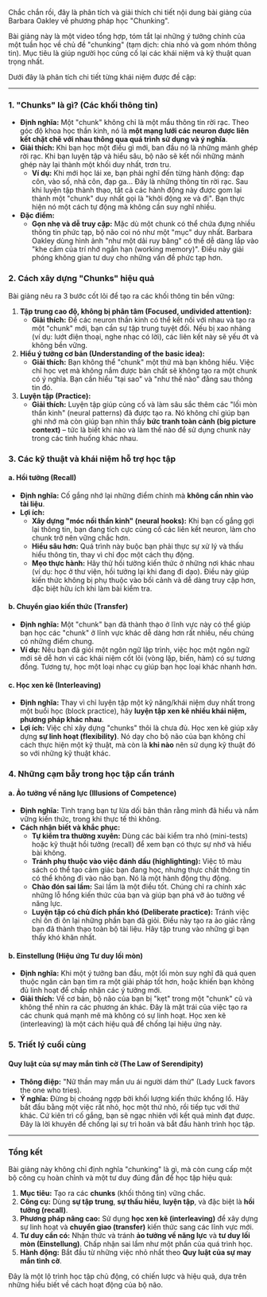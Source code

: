 Chắc chắn rồi, đây là phân tích và giải thích chi tiết nội dung bài giảng của Barbara Oakley về phương pháp học "Chunking".

Bài giảng này là một video tổng hợp, tóm tắt lại những ý tưởng chính của một tuần học về chủ đề "chunking" (tạm dịch: chia nhỏ và gom nhóm thông tin). Mục tiêu là giúp người học củng cố lại các khái niệm và kỹ thuật quan trọng nhất.

Dưới đây là phân tích chi tiết từng khái niệm được đề cập:

---

### 1. "Chunks" là gì? (Các khối thông tin)

*   **Định nghĩa:** Một "chunk" không chỉ là một mẩu thông tin rời rạc. Theo góc độ khoa học thần kinh, nó là **một mạng lưới các neuron được liên kết chặt chẽ với nhau thông qua quá trình sử dụng và ý nghĩa**.
*   **Giải thích:** Khi bạn học một điều gì mới, ban đầu nó là những mảnh ghép rời rạc. Khi bạn luyện tập và hiểu sâu, bộ não sẽ kết nối những mảnh ghép này lại thành một khối duy nhất, trơn tru.
    *   **Ví dụ:** Khi mới học lái xe, bạn phải nghĩ đến từng hành động: đạp côn, vào số, nhả côn, đạp ga... Đây là những thông tin rời rạc. Sau khi luyện tập thành thạo, tất cả các hành động này được gom lại thành một "chunk" duy nhất gọi là "khởi động xe và đi". Bạn thực hiện nó một cách tự động mà không cần suy nghĩ nhiều.
*   **Đặc điểm:**
    *   **Gọn nhẹ và dễ truy cập:** Mặc dù một chunk có thể chứa đựng nhiều thông tin phức tạp, bộ não coi nó như một "mục" duy nhất. Barbara Oakley dùng hình ảnh "như một dải ruy băng" có thể dễ dàng lắp vào "khe cắm của trí nhớ ngắn hạn (working memory)". Điều này giải phóng không gian tư duy cho những vấn đề phức tạp hơn.

### 2. Cách xây dựng "Chunks" hiệu quả

Bài giảng nêu ra 3 bước cốt lõi để tạo ra các khối thông tin bền vững:

1.  **Tập trung cao độ, không bị phân tâm (Focused, undivided attention):**
    *   **Giải thích:** Để các neuron thần kinh có thể kết nối với nhau và tạo ra một "chunk" mới, bạn cần sự tập trung tuyệt đối. Nếu bị xao nhãng (ví dụ: lướt điện thoại, nghe nhạc có lời), các liên kết này sẽ yếu ớt và không bền vững.
2.  **Hiểu ý tưởng cơ bản (Understanding of the basic idea):**
    *   **Giải thích:** Bạn không thể "chunk" một thứ mà bạn không hiểu. Việc chỉ học vẹt mà không nắm được bản chất sẽ không tạo ra một chunk có ý nghĩa. Bạn cần hiểu "tại sao" và "như thế nào" đằng sau thông tin đó.
3.  **Luyện tập (Practice):**
    *   **Giải thích:** Luyện tập giúp củng cố và làm sâu sắc thêm các "lối mòn thần kinh" (neural patterns) đã được tạo ra. Nó không chỉ giúp bạn ghi nhớ mà còn giúp bạn nhìn thấy **bức tranh toàn cảnh (big picture context)** – tức là biết khi nào và làm thế nào để sử dụng chunk này trong các tình huống khác nhau.

### 3. Các kỹ thuật và khái niệm hỗ trợ học tập

#### a. Hồi tưởng (Recall)

*   **Định nghĩa:** Cố gắng nhớ lại những điểm chính mà **không cần nhìn vào tài liệu**.
*   **Lợi ích:**
    *   **Xây dựng "móc nối thần kinh" (neural hooks):** Khi bạn cố gắng gợi lại thông tin, bạn đang tích cực củng cố các liên kết neuron, làm cho chunk trở nên vững chắc hơn.
    *   **Hiểu sâu hơn:** Quá trình này buộc bạn phải thực sự xử lý và thấu hiểu thông tin, thay vì chỉ đọc một cách thụ động.
    *   **Mẹo thực hành:** Hãy thử hồi tưởng kiến thức ở những nơi khác nhau (ví dụ: học ở thư viện, hồi tưởng lại khi đang đi dạo). Điều này giúp kiến thức không bị phụ thuộc vào bối cảnh và dễ dàng truy cập hơn, đặc biệt hữu ích khi làm bài kiểm tra.

#### b. Chuyển giao kiến thức (Transfer)

*   **Định nghĩa:** Một "chunk" bạn đã thành thạo ở lĩnh vực này có thể giúp bạn học các "chunk" ở lĩnh vực khác dễ dàng hơn rất nhiều, nếu chúng có những điểm chung.
*   **Ví dụ:** Nếu bạn đã giỏi một ngôn ngữ lập trình, việc học một ngôn ngữ mới sẽ dễ hơn vì các khái niệm cốt lõi (vòng lặp, biến, hàm) có sự tương đồng. Tương tự, học một loại nhạc cụ giúp bạn học loại khác nhanh hơn.

#### c. Học xen kẽ (Interleaving)

*   **Định nghĩa:** Thay vì chỉ luyện tập một kỹ năng/khái niệm duy nhất trong một buổi học (block practice), hãy **luyện tập xen kẽ nhiều khái niệm, phương pháp khác nhau**.
*   **Lợi ích:** Việc chỉ xây dựng "chunks" thôi là chưa đủ. Học xen kẽ giúp xây dựng **sự linh hoạt (flexibility)**. Nó dạy cho bộ não của bạn không chỉ cách thực hiện một kỹ thuật, mà còn là **khi nào** nên sử dụng kỹ thuật đó so với những kỹ thuật khác.

### 4. Những cạm bẫy trong học tập cần tránh

#### a. Ảo tưởng về năng lực (Illusions of Competence)

*   **Định nghĩa:** Tình trạng bạn tự lừa dối bản thân rằng mình đã hiểu và nắm vững kiến thức, trong khi thực tế thì không.
*   **Cách nhận biết và khắc phục:**
    *   **Tự kiểm tra thường xuyên:** Dùng các bài kiểm tra nhỏ (mini-tests) hoặc kỹ thuật hồi tưởng (recall) để xem bạn có thực sự nhớ và hiểu bài không.
    *   **Tránh phụ thuộc vào việc đánh dấu (highlighting):** Việc tô màu sách có thể tạo cảm giác bạn đang học, nhưng thực chất thông tin có thể không đi vào não bạn. Nó là một hành động thụ động.
    *   **Chào đón sai lầm:** Sai lầm là một điều tốt. Chúng chỉ ra chính xác những lỗ hổng kiến thức của bạn và giúp bạn phá vỡ ảo tưởng về năng lực.
    *   **Luyện tập có chủ đích phần khó (Deliberate practice):** Tránh việc chỉ ôn đi ôn lại những phần bạn đã giỏi. Điều này tạo ra ảo giác rằng bạn đã thành thạo toàn bộ tài liệu. Hãy tập trung vào những gì bạn thấy khó khăn nhất.

#### b. Einstellung (Hiệu ứng Tư duy lối mòn)

*   **Định nghĩa:** Khi một ý tưởng ban đầu, một lối mòn suy nghĩ đã quá quen thuộc ngăn cản bạn tìm ra một giải pháp tốt hơn, hoặc khiến bạn không đủ linh hoạt để chấp nhận các ý tưởng mới.
*   **Giải thích:** Về cơ bản, bộ não của bạn bị "kẹt" trong một "chunk" cũ và không thể nhìn ra các phương án khác. Đây là mặt trái của việc tạo ra các chunk quá mạnh mẽ mà không có sự linh hoạt. Học xen kẽ (interleaving) là một cách hiệu quả để chống lại hiệu ứng này.

### 5. Triết lý cuối cùng

#### Quy luật của sự may mắn tình cờ (The Law of Serendipity)

*   **Thông điệp:** "Nữ thần may mắn ưu ái người dám thử" (Lady Luck favors the one who tries).
*   **Ý nghĩa:** Đừng bị choáng ngợp bởi khối lượng kiến thức khổng lồ. Hãy bắt đầu bằng một việc rất nhỏ, học một thứ nhỏ, rồi tiếp tục với thứ khác. Cứ kiên trì cố gắng, bạn sẽ ngạc nhiên với kết quả mình đạt được. Đây là lời khuyên để chống lại sự trì hoãn và bắt đầu hành trình học tập.

---

### Tổng kết

Bài giảng này không chỉ định nghĩa "chunking" là gì, mà còn cung cấp một bộ công cụ hoàn chỉnh và một tư duy đúng đắn để học tập hiệu quả:

1.  **Mục tiêu:** Tạo ra các **chunks** (khối thông tin) vững chắc.
2.  **Công cụ:** Dùng **sự tập trung**, **sự thấu hiểu**, **luyện tập**, và đặc biệt là **hồi tưởng (recall)**.
3.  **Phương pháp nâng cao:** Sử dụng **học xen kẽ (interleaving)** để xây dựng sự linh hoạt và **chuyển giao (transfer)** kiến thức sang các lĩnh vực mới.
4.  **Tư duy cần có:** Nhận thức và tránh **ảo tưởng về năng lực** và **tư duy lối mòn (Einstellung)**. Chấp nhận sai lầm như một phần của quá trình học.
5.  **Hành động:** Bắt đầu từ những việc nhỏ nhất theo **Quy luật của sự may mắn tình cờ**.

Đây là một lộ trình học tập chủ động, có chiến lược và hiệu quả, dựa trên những hiểu biết về cách hoạt động của bộ não.